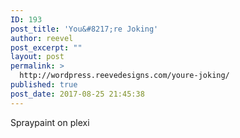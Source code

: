```yaml
---
ID: 193
post_title: 'You&#8217;re Joking'
author: reevel
post_excerpt: ""
layout: post
permalink: >
  http://wordpress.reevedesigns.com/youre-joking/
published: true
post_date: 2017-08-25 21:45:38
---
```

Spraypaint on plexi